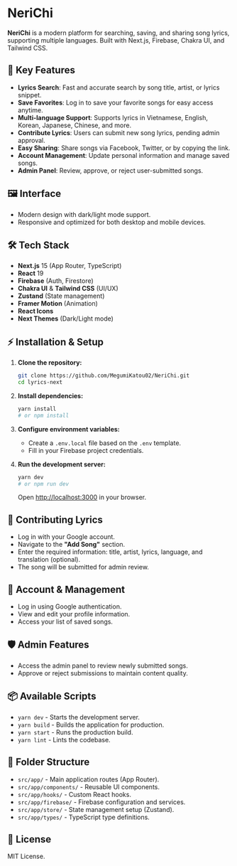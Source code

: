 # NeriChi

**NeriChi** is a modern platform for searching, saving, and sharing song lyrics, supporting multiple languages. Built with Next.js, Firebase, Chakra UI, and Tailwind CSS.

## 🚀 Key Features

-   **Lyrics Search**: Fast and accurate search by song title, artist, or lyrics snippet.
-   **Save Favorites**: Log in to save your favorite songs for easy access anytime.
-   **Multi-language Support**: Supports lyrics in Vietnamese, English, Korean, Japanese, Chinese, and more.
-   **Contribute Lyrics**: Users can submit new song lyrics, pending admin approval.
-   **Easy Sharing**: Share songs via Facebook, Twitter, or by copying the link.
-   **Account Management**: Update personal information and manage saved songs.
-   **Admin Panel**: Review, approve, or reject user-submitted songs.

## 🖼️ Interface

-   Modern design with dark/light mode support.
-   Responsive and optimized for both desktop and mobile devices.

## 🛠️ Tech Stack

-   **Next.js** 15 (App Router, TypeScript)
-   **React** 19
-   **Firebase** (Auth, Firestore)
-   **Chakra UI** & **Tailwind CSS** (UI/UX)
-   **Zustand** (State management)
-   **Framer Motion** (Animation)
-   **React Icons**
-   **Next Themes** (Dark/Light mode)

## ⚡️ Installation & Setup

1.  **Clone the repository:**
    ```bash
    git clone https://github.com/MegumiKatou02/NeriChi.git
    cd lyrics-next
    ```

2.  **Install dependencies:**
    ```bash
    yarn install
    # or npm install
    ```

3.  **Configure environment variables:**
    -   Create a `.env.local` file based on the `.env` template.
    -   Fill in your Firebase project credentials.

4.  **Run the development server:**
    ```bash
    yarn dev
    # or npm run dev
    ```
    Open [http://localhost:3000](http://localhost:3000) in your browser.

## 📝 Contributing Lyrics

-   Log in with your Google account.
-   Navigate to the **"Add Song"** section.
-   Enter the required information: title, artist, lyrics, language, and translation (optional).
-   The song will be submitted for admin review.

## 👤 Account & Management

-   Log in using Google authentication.
-   View and edit your profile information.
-   Access your list of saved songs.

## 🛡️ Admin Features

-   Access the admin panel to review newly submitted songs.
-   Approve or reject submissions to maintain content quality.

## 📦 Available Scripts

-   `yarn dev` - Starts the development server.
-   `yarn build` - Builds the application for production.
-   `yarn start` - Runs the production build.
-   `yarn lint` - Lints the codebase.

## 📁 Folder Structure

-   `src/app/` - Main application routes (App Router).
-   `src/app/components/` - Reusable UI components.
-   `src/app/hooks/` - Custom React hooks.
-   `src/app/firebase/` - Firebase configuration and services.
-   `src/app/store/` - State management setup (Zustand).
-   `src/app/types/` - TypeScript type definitions.

## 📝 License

MIT License.
